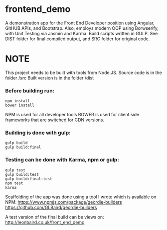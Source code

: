 # frontend_demo
A demonstration app for the Front End Developer position using Angular, GitHUB APIs, and Bootstrap. Also, employs modern OOP using Borwserify, with Unit Testing via Jasmin and Karma. Build scripts written in GULP. See DIST folder for final compiled output, and SRC folder for original code.

# NOTE
This project needs to be built with tools from Node.JS.
Source code is in the folder /src
Built version is in the folder /dist

### Before building run:
```
npm install
bower install
```

NPM is used for all developer tools
BOWER is used for client side frameworks that are switched for CDN versions.

### Building is done with gulp:
```
gulp build
gulp build:final
```

### Testing can be done with Karma, npm or gulp:
```
gulp test
gulp build:test
gulp build:final:test
npm test
karma
```

Scaffolding of the app was done using a tool I wrote which is available on NPM:
https://www.npmjs.com/package/geordie-builders
https://github.com/GLBaird/geordie-builders

A test version of the final build can be views on:
http://leonbaird.co.uk/front_end_demo


